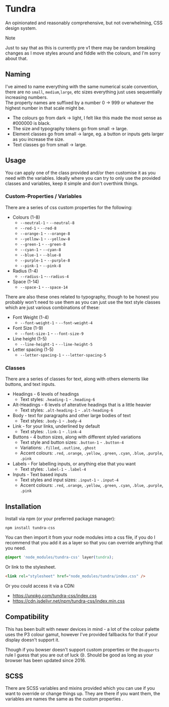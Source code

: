 # Tundra
An opinionated and reasonably comprehensive, but not overwhelming, CSS design system.

> [!NOTE]
> Just to say that as this is currently pre v1 there may be random breaking changes as I move styles around and fiddle with the colours, and I'm sorry about that.

## Naming
I've aimed to name everything with the same numerical scale convention, there are no `small`, `medium`,`large`, etc sizes everything just uses sequentially increasing numbers. <br />
The property names are suffixed by a number 0 -> 999 or whatever the highest number in that scale might be.

- The colours go from dark -> light, I felt like this made the most sense as #000000 is black.
- The size and typography tokens go from small -> large.
- Element classes go from small -> large, eg. a button or inputs gets larger as you increase the size.
- Text classes go from small -> large.

## Usage
You can apply one of the class provided and/or then customise it as you need with the variables. Ideally where you can try to only use the provided classes and variables, keep it simple and don't overthink things.

### Custom-Properties / Variables
There are a series of css custom properties for the following:
- Colours (1-8)
	- `--neutral-1` - `--neutral-8`
	- `--red-1` - `--red-8`
	- `--orange-1` - `--orange-8`
	- `--yellow-1` - `--yellow-8`
	- `--green-1` - `--green-8`
	- `--cyan-1` - `--cyan-8`
	- `--blue-1` - `--blue-8`
	- `--purple-1` - `--purple-8`
	- `--pink-1` - `--pink-8`
- Radius (1-4)
	- `--radius-1` -`--radius-4`
- Space (1-14)
	- `--space-1` - `--space-14`

There are also these ones related to typography, though to be honest you probably won't need to use them as you can just use the text style classes which are just various combinations of these:
- Font Weight (1-4)
	- `--font-weight-1` - `--font-weight-4`
- Font Size (1-9)
	- `--font-size-1` - `--font-size-9`
- Line height (1-5)
	- `--line-height-1` - `--line-height-5`
- Letter spacing (1-5)
	- `--letter-spacing-1` - `--letter-spacing-5`

### Classes
There are a series of classes for text, along with others elements like buttons, and text inputs.
- Headings - 6 levels of headings
	- Text styles: `.heading-1` - `.heading-6`
- Alt-Headings - 6 levels of alterative headings that is a little heavier
	- Text styles: `.alt-heading-1` - `.alt-heading-6`
- Body - text for paragraphs and other large bodies of text
	- Text styles: `.body-1` - `.body-4`
- Link - for your links, underlined by default
	- Text styles: `.link-1` - `.link-4`
- Buttons - 4 button sizes, along with different styled variations
	- Text style and button sizes: `.button-1` - `.button-4`
	- Variations: `.filled`, `.outline`, `.ghost`
	- Accent colours: `.red`, `.orange`, `.yellow`, `.green`, `.cyan`, `.blue`, `.purple`, `.pink`
- Labels - For labelling inputs, or anything else that you want
	- Text styles: `.label-1` - `.label-4`
- Inputs - Text based inputs
	- Text styles and input sizes: `.input-1` - `.input-4`
	- Accent colours: `.red`, `.orange`, `.yellow`, `.green`, `.cyan`, `.blue`, `.purple`, `.pink`

## Installation
Install via npm (or your preferred package manager):
```
npm install tundra-css
```

You can then import it from your node modules into a css file, if you do I recommend that you add it as a layer so that you can override anything that you need.
```css
@import 'node_modules/tundra-css' layer(tundra);
```

Or link to the stylesheet.
```html
<link rel="stylesheet" href="node_modules/tundra/index.css" />
```

Or you could access it via a CDN:
- https://unpkg.com/tundra-css/index.css
- https://cdn.jsdelivr.net/npm/tundra-css/index.min.css

## Compatibility
This has been built with newer devices in mind - a lot of the colour palette uses the P3 colour gamut, however I've provided fallbacks for that if your display doesn't support it.

Though if you bowser doesn't support custom properties or the `@supports` rule I guess that you are out of luck 😢. Should be good as long as your browser has been updated since 2016.

## SCSS
There are SCSS variables and mixins provided which you can use if you want to override or change things up. They are there if you want them, the variables are names the same as the custom properties .
